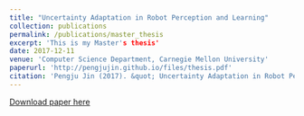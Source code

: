 ```yaml
---
title: "Uncertainty Adaptation in Robot Perception and Learning"
collection: publications
permalink: /publications/master_thesis
excerpt: 'This is my Master's thesis'
date: 2017-12-11
venue: 'Computer Science Department, Carnegie Mellon University'
paperurl: 'http://pengjujin.github.io/files/thesis.pdf'
citation: 'Pengju Jin (2017). &quot; Uncertainty Adaptation in Robot Perception and Learning.'
---
```



[Download paper here](http://pengjujin.github.io/files/thesis.pdf)
